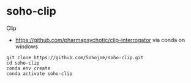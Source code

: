 # soho-clip
Clip


* https://github.com/pharmapsychotic/clip-interrogator via conda on windows
```
git clone https://github.com/Sohojoe/soho-clip.git
cd soho-clip
conda env create
conda activate soho-clip
```

